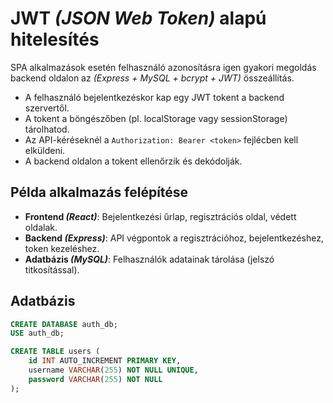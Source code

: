 # JWT *(JSON Web Token)* alapú hitelesítés

SPA alkalmazások esetén felhasználó azonosításra igen gyakori megoldás backend oldalon az *(Express + MySQL + bcrypt + JWT)* összeállítás.
- A felhasználó bejelentkezéskor kap egy JWT tokent a backend szervertől.
- A tokent a böngészőben (pl. localStorage vagy sessionStorage) tárolhatod.
- Az API-kéréseknél a `Authorization: Bearer <token>` fejlécben kell elküldeni.
- A backend oldalon a tokent ellenőrzik és dekódolják.

## Példa alkalmazás felépítése
- **Frontend *(React)***: Bejelentkezési űrlap, regisztrációs oldal, védett oldalak.
- **Backend *(Express)***: API végpontok a regisztrációhoz, bejelentkezéshez, token kezeléshez.
- **Adatbázis *(MySQL)***: Felhasználók adatainak tárolása (jelszó titkosítással).

## Adatbázis
```sql
CREATE DATABASE auth_db;
USE auth_db;

CREATE TABLE users (
    id INT AUTO_INCREMENT PRIMARY KEY,
    username VARCHAR(255) NOT NULL UNIQUE,
    password VARCHAR(255) NOT NULL
);
```

